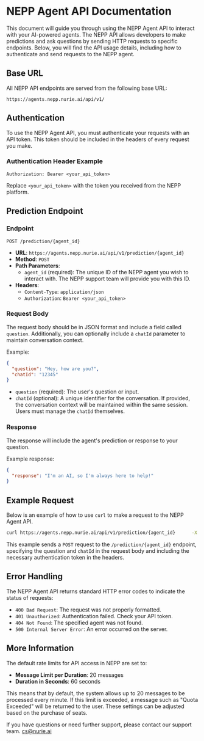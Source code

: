 
# NEPP Agent API Documentation

This document will guide you through using the NEPP Agent API to interact with your AI-powered agents. The NEPP API allows developers to make predictions and ask questions by sending HTTP requests to specific endpoints. Below, you will find the API usage details, including how to authenticate and send requests to the NEPP agent.

## Base URL

All NEPP API endpoints are served from the following base URL:

```
https://agents.nepp.nurie.ai/api/v1/
```

## Authentication

To use the NEPP Agent API, you must authenticate your requests with an API token. This token should be included in the headers of every request you make.

### Authentication Header Example

```
Authorization: Bearer <your_api_token>
```

Replace `<your_api_token>` with the token you received from the NEPP platform.

## Prediction Endpoint

### Endpoint

```
POST /prediction/{agent_id}
```

- **URL**: `https://agents.nepp.nurie.ai/api/v1/prediction/{agent_id}`
- **Method**: `POST`
- **Path Parameters**:
  - `agent_id` (required): The unique ID of the NEPP agent you wish to interact with. The NEPP support team will provide you with this ID.
- **Headers**:
  - `Content-Type`: `application/json`
  - `Authorization`: `Bearer <your_api_token>`

### Request Body

The request body should be in JSON format and include a field called `question`. Additionally, you can optionally include a `chatId` parameter to maintain conversation context.

Example:

```json
{
  "question": "Hey, how are you?",
  "chatId": "12345"
}
```

- `question` (required): The user's question or input.
- `chatId` (optional): A unique identifier for the conversation. If provided, the conversation context will be maintained within the same session. Users must manage the `chatId` themselves.

### Response

The response will include the agent's prediction or response to your question.

Example response:

```json
{
  "response": "I'm an AI, so I'm always here to help!"
}
```

## Example Request

Below is an example of how to use `curl` to make a request to the NEPP Agent API.

```sh
curl https://agents.nepp.nurie.ai/api/v1/prediction/{agent_id}      -X POST      -d '{"question": "Hey, how are you?", "chatId": "12345"}'      -H "Content-Type: application/json"      -H "Authorization: Bearer <your_secret_key>"
```

This example sends a `POST` request to the `/prediction/{agent_id}` endpoint, specifying the question and `chatId` in the request body and including the necessary authentication token in the headers.

## Error Handling

The NEPP Agent API returns standard HTTP error codes to indicate the status of requests:

- `400 Bad Request`: The request was not properly formatted.
- `401 Unauthorized`: Authentication failed. Check your API token.
- `404 Not Found`: The specified agent was not found.
- `500 Internal Server Error`: An error occurred on the server.

## More Information

The default rate limits for API access in NEPP are set to:
- **Message Limit per Duration**: 20 messages
- **Duration in Seconds**: 60 seconds

This means that by default, the system allows up to 20 messages to be processed every minute. If this limit is exceeded, a message such as "Quota Exceeded" will be returned to the user. These settings can be adjusted based on the purchase of seats.

If you have questions or need further support, please contact our support team.
cs@nurie.ai
